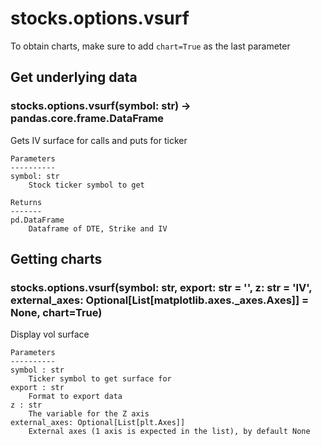 # stocks.options.vsurf

To obtain charts, make sure to add `chart=True` as the last parameter

## Get underlying data 
### stocks.options.vsurf(symbol: str) -> pandas.core.frame.DataFrame

Gets IV surface for calls and puts for ticker

    Parameters
    ----------
    symbol: str
        Stock ticker symbol to get

    Returns
    -------
    pd.DataFrame
        Dataframe of DTE, Strike and IV

## Getting charts 
### stocks.options.vsurf(symbol: str, export: str = '', z: str = 'IV', external_axes: Optional[List[matplotlib.axes._axes.Axes]] = None, chart=True)

Display vol surface

    Parameters
    ----------
    symbol : str
        Ticker symbol to get surface for
    export : str
        Format to export data
    z : str
        The variable for the Z axis
    external_axes: Optional[List[plt.Axes]]
        External axes (1 axis is expected in the list), by default None

